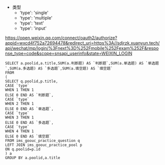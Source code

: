 
- 类型
  - 'type': 'single'
  - 'type': 'multiple'
  - 'type': 'text'
  - 'type': 'input'

https://open.weixin.qq.com/connect/oauth2/authorize?appid=wxcd4f752a72694478&redirect_uri=https%3A//sdjrzk.xuanyun.tech/api/wechat/mp/login/%3Fnext%3D%252Fmobile%252Fexam%252F&response_type=code&scope=snsapi_userinfo&state=WEIXIN_LOGIN


```
SELECT a.poolid,a.title,SUM(a.判断题) AS `判断题`,SUM(a.单选题) AS `单选题`,SUM(a.多选题) AS `多选题`,SUM(a.填空题) AS `填空题`
FROM
(
SELECT q.poolid,p.title,
CASE `type` 
WHEN 1 THEN 1 
ELSE 0 END AS `判断题`, 
CASE `type` 
WHEN 2 THEN 1 
ELSE 0 END AS `单选题`, 
CASE `type` 
WHEN 3 THEN 1 
ELSE 0 END AS `多选题`, 
CASE `type` 
WHEN 4 THEN 1 
ELSE 0 END AS `填空题` 
FROM ims_goouc_practice_question q
LEFT JOIN ims_goouc_practice_pool p
ON q.poolid=p.id
) a
GROUP BY a.poolid,a.title
```

